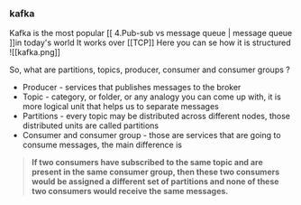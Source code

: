 
### kafka
Kafka is the most popular [[ 4.Pub-sub vs message queue | message queue ]]in today's world
It works over [[TCP]]
Here you can se how it is structured
![[kafka.png]]

So, what are partitions, topics, producer, consumer and consumer groups ?
- Producer - services that publishes messages to the broker
- Topic - category, or folder, or any analogy you can come up with, it is more logical unit that helps us to separate messages
- Partitions - every topic may be distributed across different nodes, those distributed units are called partitions
- Consumer and consumer group - those are services that are going to consume messages, the main difference is 
>  **If two consumers have subscribed to the same topic and are present in the same consumer group, then these two consumers would be assigned a different set of partitions and none of these two consumers would receive the same messages.**
